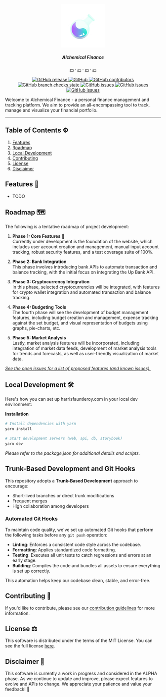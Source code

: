 <div align="center">
    <a href="">
        <img src="apps/web/public/images/logo.png?raw=true" alt="" height="140" />
    </a>
    <h5 align="center">
      Alchemical Finance
    </h5>
    <p align="center">
        <a target="_blank" href="">💵</a>
          &middot;
        <a target="_blank" href="">💷</a>
          &middot;
        <a target="_blank" href="">💴</a>
          &middot;
        <a target="_blank" href="">💶</a>
    </p>
</div>

<p align="center">
    <a href="https://github.com/HarrisFauntleroy/alchemical-finance/releases">
        <img alt="GitHub release" src="https://img.shields.io/github/package-json/v/HarrisFauntleroy/alchemical-finance?&style=for-the-badge">
    </a>
    <a href="/LICENSE.md">
        <img alt="GitHub" src="https://img.shields.io/github/license/HarrisFauntleroy/alchemical-finance?&style=for-the-badge">
    </a>
    <a href="https://github.com/HarrisFauntleroy/alchemical-finance/graphs/contributors">
        <img alt="GitHub contributors" src="https://img.shields.io/github/contributors-anon/HarrisFauntleroy/alchemical-finance?&style=for-the-badge">
    </a>
    <a href="https://github.com/HarrisFauntleroy/alchemical-finance/actions">
        <img alt="GitHub branch checks state" src="https://img.shields.io/github/checks-status/HarrisFauntleroy/alchemical-finance/main?&style=for-the-badge">
    </a>
    <a href="https://github.com/HarrisFauntleroy/alchemical-finance/issues?q=is%3Aopen+is%3Aissue">
        <img alt="GitHub issues" src="https://img.shields.io/github/issues/HarrisFauntleroy/alchemical-finance?&style=for-the-badge">
    </a>
    <a href="https://github.com/HarrisFauntleroy/alchemical-finance/issues?q=is%3Aopen+is%3Aissue">
        <img alt="GitHub issues" src="https://img.shields.io/github/last-commit/HarrisFauntleroy/alchemical-finance?&style=for-the-badge">
    </a>
    </a>
    <a href="https://github.com/HarrisFauntleroy/alchemical-finance/issues?q=is%3Aopen+is%3Aissue">
        <img alt="GitHub issues" src="https://img.shields.io/github/commit-activity/w/HarrisFauntleroy/alchemical-finance?&style=for-the-badge">
    </a>
</p>

<!-- PROJECT_DESCRIPTION -->

Welcome to Alchemical Finance - a personal finance management and tracking
platform. We aim to provide an all-encompassing tool to track, manage and
visualize your financial portfolio.

<!-- PROJECT_SCREENSHOT -->

<!-- <img src="" alt="Alchemical Finance" title="Alchemical Finance" width="750"/> -->

---

## Table of Contents ⚙️

1. [Features](#features-💫)
2. [Roadmap](#roadmap-🗺️)
3. [Local Development](#local-development-💻)
4. [Contributing](#contributing-🤝)
5. [License](#license-⚖️)
6. [Disclaimer](#disclaimer-🚨)

## Features 💫

- TODO

## Roadmap 🗺️

The following is a tentative roadmap of project development:

1. **Phase 1: Core Features** 🚧  
   Currently under development is the foundation of the website, which includes
   user account creation and management, manual input account tracking, robust
   security features, and a test coverage suite of 100%.

2. **Phase 2: Bank Integration**  
   This phase involves introducing bank APIs to automate transaction and balance
   tracking, with the initial focus on integrating the Up Bank API.

3. **Phase 3: Cryptocurrency Integration**  
   In this phase, selected cryptocurrencies will be integrated, with features
   for crypto wallet integration and automated transaction and balance tracking.

4. **Phase 4: Budgeting Tools**  
   The fourth phase will see the development of budget management features,
   including budget creation and management, expense tracking against the set
   budget, and visual representation of budgets using graphs, pie-charts, etc.

5. **Phase 5: Market Analysis**  
   Lastly, market analysis features will be incorporated, including integration
   of market data feeds, development of market analysis tools for trends and
   forecasts, as well as user-friendly visualization of market data.

_[See the open issues for a list of proposed features (and known issues).](http://github.com/HarrisFauntleroy/alchemical-finance/issues)_

## Local Development 🛠️

Here's how you can set up harrisfauntleroy.com in your local dev environment:

**Installation**

```zsh
# Install dependencies with yarn
yarn install
```

```zsh
# Start development servers (web, api, db, storybook)
yarn dev
```

_Please refer to the package.json for additional details and scripts._

## Trunk-Based Development and Git Hooks

This repository adopts a **Trunk-Based Development** approach to encourage:

- Short-lived branches or direct trunk modifications
- Frequent merges
- High collaboration among developers

### Automated Git Hooks

To maintain code quality, we've set up automated Git hooks that perform the
following tasks before any `git push` operation:

- **Linting**: Enforces a consistent code style across the codebase.
- **Formatting**: Applies standardized code formatting.
- **Testing**: Executes all unit tests to catch regressions and errors at an
  early stage.
- **Building**: Compiles the code and bundles all assets to ensure everything is
  set up correctly.

This automation helps keep our codebase clean, stable, and error-free.

## Contributing 🤝

If you'd like to contribute, please see our
[contribution guidelines](CONTRIBUTING.md) for more information.

## License ⚖️

This software is distributed under the terms of the MIT License. You can see the
full license [here](LICENSE).

## Disclaimer 🚨

This software is currently a work in progress and considered in the ALPHA phase.
As we continue to update and improve, please expect features to evolve and APIs
to change. We appreciate your patience and value your feedback! 🙌
